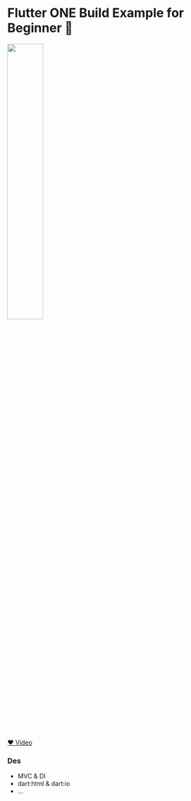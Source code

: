 # Flutter ONE Build Example for Beginner 🍭

<img width="40%" src="https://user-images.githubusercontent.com/56661529/137066722-182036cb-2dc3-40d0-8697-2295a108d67c.png" />

[❤ Video](https://youtu.be/lfNJH6qf6vM)️


### Des

- MVC & DI
- dart:html & dart:io
- ...
